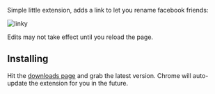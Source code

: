 Simple little extension, adds a link to let you rename facebook friends:

![linky](http://img.skitch.com/20100123-rwbtw8ck9djxrqrdcg7xe2pm27.jpg)

Edits may not take effect until you reload the page.

Installing
----------

Hit the [downloads page](http://github.com/tekkub/facebook-friend-renamer/downloads) and grab the latest version.  Chrome will auto-update the extension for you in the future.
